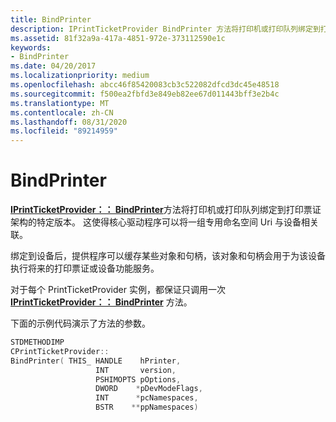 ```yaml
---
title: BindPrinter
description: IPrintTicketProvider BindPrinter 方法将打印机或打印队列绑定到打印票证架构的特定版本。
ms.assetid: 81f32a9a-417a-4851-972e-373112590e1c
keywords:
- BindPrinter
ms.date: 04/20/2017
ms.localizationpriority: medium
ms.openlocfilehash: abcc46f85420083cb3c522082dfcd3dc45e48518
ms.sourcegitcommit: f500ea2fbfd3e849eb82ee67d011443bff3e2b4c
ms.translationtype: MT
ms.contentlocale: zh-CN
ms.lasthandoff: 08/31/2020
ms.locfileid: "89214959"
---
```

# <a name="bindprinter"></a>BindPrinter


[**IPrintTicketProvider：： BindPrinter**](/previous-versions/windows/hardware/drivers/ff554354(v=vs.85))方法将打印机或打印队列绑定到打印票证架构的特定版本。 这使得核心驱动程序可以将一组专用命名空间 Uri 与设备相关联。

绑定到设备后，提供程序可以缓存某些对象和句柄，该对象和句柄会用于为该设备执行将来的打印票证或设备功能服务。

对于每个 PrintTicketProvider 实例，都保证只调用一次 [**IPrintTicketProvider：： BindPrinter**](/previous-versions/windows/hardware/drivers/ff554354(v=vs.85)) 方法。

下面的示例代码演示了方法的参数。

```cpp
STDMETHODIMP 
CPrintTicketProvider::
BindPrinter( THIS_ HANDLE    hPrinter,
                   INT       version,
                   PSHIMOPTS pOptions,
                   DWORD    *pDevModeFlags,
                   INT      *pcNamespaces,
                   BSTR    **ppNamespaces)
```